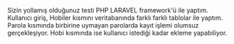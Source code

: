 Sizin yollamış olduğunuz testi PHP LARAVEL framework'ü ile yaptım. 
Kullanıcı giriş, Hobiler kısmını veritabanında farklı farklı tablolar ile yaptım.
Parola kısmında birbirine uymayan parolarda kayıt işlemi olumsuz gerçekleşiyor.
Hobi kısmında ise kullanıcı istediği kadar ekleme yapabiliyor.
